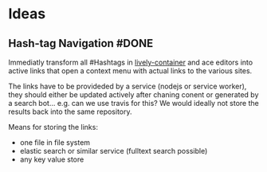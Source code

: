 # Ideas

<lively-import src="_navigation.html"></lively-import>

## Hash-tag Navigation #DONE

Immediatly transform all #Hashtags in [lively-container](search://name=lively-container.js) and ace editors into active links that open a context menu with actual links to the various sites.

The links have to be provideded by a service (nodejs or service worker), they should either be updated actively after chaning conent or generated by a search bot... e.g. can we use travis for this? We would ideally not store the results back into the same repository. 

Means for storing the links:

- one file in file system
- elastic search or similar service (fulltext search possible)
- any key value store

